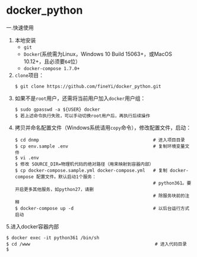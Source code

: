 # docker_python

一.快速使用
1. 本地安装
    - `git`
    - `Docker`(系统需为Linux，Windows 10 Build 15063+，或MacOS 10.12+，且必须要`64`位）
    - `docker-compose 1.7.0+`
2. `clone`项目：
    ```
    $ git clone https://github.com/fineYi/docker_python.git
    ```
3. 如果不是`root`用户，还需将当前用户加入`docker`用户组：
    ```
    $ sudo gpasswd -a ${USER} docker
    $ 若上述命令执行失败，可以手动切换root用户后，再执行后续操作
    ```
4. 拷贝并命名配置文件（Windows系统请用`copy`命令），修改配置文件，启动：
    ```
    $ cd dnmp                                           # 进入项目目录
    $ cp env.sample .env                                # 复制环境变量文件
    $ vi .env
    $ 修改 SOURCE_DIR=物理机代码的绝对路径（用来映射到容器内部）
    $ cp docker-compose.sample.yml docker-compose.yml   # 复制 docker-compose 配置文件。默认启动1个服务：
                                                        # python361。要开启更多其他服务，如python27，请删
                                                        # 除服务块前的注释
    $ docker-compose up -d                              # 以后台运行方式启动
    ```
5.进入docker容器内部


```
$ docker exec -it python361 /bin/sh
$ cd /www                                               # 进入代码目录
$ 
```
